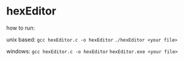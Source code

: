# hexEditor

how to run: 

unix based:
`gcc hexEditor.c -o hexEditor`
`./hexEditor <your file>`

windows:
`gcc hexEditor.c -o hexEditor`
`hexEditor.exe <your file>`

